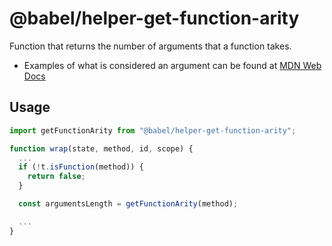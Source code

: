 # @babel/helper-get-function-arity

Function that returns the number of arguments that a function takes.
* Examples of what is considered an argument can be found at [MDN Web Docs](https:.mozilla.org/en-US/docs/Web/JavaScript/Reference/Global_Objects/Function/length)

## Usage

```javascript
import getFunctionArity from "@babel/helper-get-function-arity";

function wrap(state, method, id, scope) {
  ...
  if (!t.isFunction(method)) {
    return false;
  }

  const argumentsLength = getFunctionArity(method);

  ...
}
```
